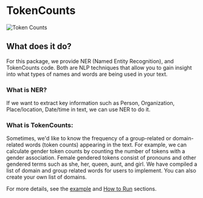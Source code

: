 # TokenCounts
![Token Counts](https://github.com/miielab/TokenCounts/workflows/Token%20Counts/badge.svg)

## What does it do?

For this package, we provide NER (Named Entity Recognition), and TokenCounts code. Both are NLP techniques that allow you to gain insight into what types of names and words are being used in your text. 


### What is NER?

If we want to extract key information such as Person, Organization, Place/location, Date/time in text, we can use NER to do it.

### What is TokenCounts:

Sometimes, we'd like to know the frequency of a group-related or domain-related words (token counts) appearing in the text. For example, we can calculate gender token counts by counting the number of tokens with a gender association. Female gendered tokens consist of pronouns and other gendered terms such as she, her, queen, aunt, and girl. We have compiled a list of domain and group related words for users to implement. You can also create your own list of domains. 

For more details, see the [example](https://github.com/miielab/miienlp/blob/main/examples/tokenCounts_example.md) and [How to Run](https://github.com/miielab/miienlp/blob/main/documentation/user_documentation/tokenCounts.md) sections.

